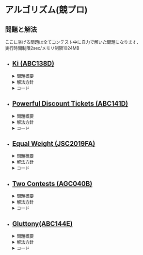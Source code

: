 アルゴリズム(競プロ)
===
##  問題と解法
ここに挙げる問題は全てコンテスト中に自力で解いた問題になります．  
実行時間制限2sec/メモリ制限1024MB
- [Ki (ABC138D)][ABC138D]
  - 
  <details><summary>問題概要</summary>

    - 大きさN，頂点番号1を根とする根付き木が与えられる．  
      各頂点にはカウンターが設置されており，初期値は0である．  
    - 以下のような操作をQ回行う．  
      頂点pを根とする部分木に含まれる全ての頂点のカウンターの値にxを足す．
    - 全ての操作の後の各頂点のカウンターの値を求めよ．    
    - 制約
      - 2<=N<=2e5
      - 1<=Q<=2e5
  </details>
  <details><summary>解法方針</summary>

    - 愚直(O(NQ))にやっては間に合わないので操作を2つに分ける．  
      1. 「頂点pのカウンターにxを足す．」をQ回繰り返す． 
      2. 根から葉に向かって次の操作を繰り返す．    
        見ている頂点vの親のカウンターの値をvのカウンターに足す．  

      1はO(Q),2はO(N)なので全体の時間計算量はO(N+Q)で間に合う．
  </details>

  <details><summary>コード</summary>

  ```c++
  #include<bits/stdc++.h>
  using namespace std;

  //counterの値を親から子に伝搬させる
  void dfs(int vertex, int parent, 
      vector<vector<int> >& Tree, vector<int>& counter){

    //親のカウンターの値を足し合わせる
    counter[vertex] += counter[parent];

    //子に伝播させる
    for(const int &nxtv : Tree[vertex]){
      if(nxtv == parent)continue;
      dfs(nxtv, vertex, Tree, counter);
    }
  }

  //方針：親から子にカウンターの値を伝播させていくことで実現
  int main(void){
    //入力
    int N,Q;
    cin >> N >> Q;
    //木
    vector<vector<int> > Tree(N+1);
    //頂点のカウンター
    vector<int> counter(N+1,0);
    //木の構築
    for(int i = 0; i < N-1; ++i){
      int a,b;
      cin >> a >> b;
      Tree[a].push_back(b);
      Tree[b].push_back(a);
    }

    //カウンターの加算
    for(int j = 0; j < Q; ++j){
      int p,x;
      cin >> p >> x;
      counter[p] += x;
    }

    //カウンターの伝搬
    dfs(1,0,Tree,counter);

    //出力
    for(int i = 1; i <= N; ++i){
      cout << counter[i] << " ";
    }
    cout << endl;
    return 0;
  }

  ```
  </details>

- [Powerful Discount Tickets (ABC141D)][ABC141D]
  - 
  <details><summary>問題概要</summary>

    - N個の品物を購入する．  
      品物iの値段はAi円．
    - M枚の半額券(小数点以下切り捨て)があり，同じ品物に複数枚適応することが可能．
    - 全ての品物を購入するために必要な最小の金額を求めよ．
    - 制約
      - 1<=N,M<=1e5
  </details>
  <details><summary>解法方針</summary>

    - 最も高価な品物に割引券を使用していくと最小になる．
    - 最も高価な品物を探して割引券を適応するのは愚直にやるとO(N)なのでM回探索するのはO(NM)で間に合わない．
    - priorioty_queueというデータ構造を使うことでその操作の計算量をO(logN)に抑えることができる．
      全体の計算量はO((M+N)logN)で間に合う．

  - priority_queue:ヒープを用いたデータ構造
    - 最大値の取得:O(1)
    - 最大値の取り出し:O(logN)
    - 値の追加:O(logN)  

    で行うことができる．
  </details>

  <details><summary>コード</summary>

  ```c++
  #include<bits/stdc++.h>
  using namespace std;

  //方針：貪欲法(値段の高いものから割引券を適応していく
  int main(void){
    //入力
    int N,M;
    cin >> N >> M;

    //高い金額から順に取り出すためのデータ構造
    priority_queue<long long> prices;

    //pricesに値段を記録していく．
    for(int i = 0; i < N; ++i){
      long long A;
      cin >> A;
      prices.push(A);
    }

    //割引券の使用(高いものから順に適応していく)
    while(M--){
      long long price = prices.top(); prices.pop();
      //割引券の利用
      price /= 2;

      //割引した後も割引券は使えるので割引後の値段を挿入
      prices.push(price);
    }

    //値段の合計
    long long sum = 0ll;
    while(!prices.empty()){
      sum += prices.top(); prices.pop();
    }

    //出力
    cout << sum << endl;
  }
  ```
  </details>

- [Equal Weight (JSC2019FA)][JSC2019FA]
  - 
  <details><summary>問題概要</summary>

    - N個のシャリとM個のネタがあり，シャリiの重さはAi，ネタjの重さはBjである．
    - シャリ同士の重さは全て異なり，ネタ同士の重さも全て異なる．
    - シャリとネタを組み合わせて握りを作る．2つの異なる握りの重さが等しくなるようにできるか．
    - 制約
      - 2<=N,M<=2e5
      - 1<=Ai,Bj<=1e6
  </details>
  <details><summary>解法方針</summary>

    - 愚直にやるとO(N^2M^2)で間に合わない．
    - 以下のやり方でO(NM)にできる．
      全てのシャリとネタの組み合わせの握りを一つずつ見ていき，その和wを計算する．  
      今までにwとなる握りが存在すれば，二つの異なる握りの重さが等しくなるようにできるといえる．
      しかし，O(NM)でも間に合わないように見える．
    - 実は鳩ノ巣原理により，握りの重さの最大値+1個の握りを見れば，必ず同じ重さのものが1組以上できるので間に合う．
  </details>
  <details><summary>コード</summary>

  ```c++
  #include<bits/stdc++.h>
  using namespace std;

  //2重ループの計算量はO(NM):間に合わない
  //しかし鳩ノ巣原理により2重ループは高々max(Ai) + max(Bi)しか回らない(重複したら終了)
  int main(){
    //入力
    int N,M;
    cin >> N >> M;
    vector<int> A(N);
    vector<int> B(M);
    for(int i = 0; i < N; ++i){
      cin >> A[i];
    }
    for(int j = 0; j < M; ++j){
      cin >> B[j];
    }

    const int MaxWeight = 2e6;
    //indexが重さ，pairがその重さを作るためのiとj,存在しなければ-1
    vector<pair<int,int> > ids(MaxWeight+1,make_pair(-1,-1));
    //寿司とネタを全探索していく
    for(int i = 0; i < N; ++i){
      for( int j = 0; j < M; ++j){
        int Weight = A[i]+B[j];
        //既に同じ重さの別の組が存在するとき
        if(ids[Weight].first != -1){
          cout << ids[Weight].first << " "
            << ids[Weight].second << " " 
            << i << " "
            << j << endl;
          return 0;
        }
        //存在しないとき
        ids[Weight] = make_pair(i,j);
      }
    }

    //重さの等しい二つの握りが作れない
    cout << -1 << endl;
    return 0;
  }

  ```
  </details>

- [Two Contests (AGC040B)][AGC040B]
  -
  <details><summary>問題概要</summary>

    - N個の閉区間が与えられる．
    - N要素の区間集合を要素数が0ではない二つの集合に分割する．  
      それぞれの区間集合について，共通部分の長さを求めて，その和の最大化を目指す．(最大値を求める)
    - 制約
      - 2<=N<=1e5
  </details>
  <details><summary>解法方針</summary>

    - 全ての組み合わせを全探索するのはO(2^N)で間に合わない．
    - 半開区間の方が取り扱いやすいのでRに1を足して，半開区間にする．[L,R+1)  
      N個の区間をLの昇順にソートする．(Lが一致するときはRの昇順で比較)  
    - この時以下の二つの場合の中に最大値となる分け方が存在する．  
      1. 配列の前方i個と後方N-i個に分けた時
      2. 2つのコンテストを最大範囲のものとそれ以外に分けた時

      1は累積和を応用して，累積共通部分を前からと後ろから計算することによってO(N)で計算できる．  
      2は，最大範囲の長さと全ての共通部分の長さの和を取ると1と組み合わせて網羅できる．O(N)

    ボトルネックはソートの部分なのでO(NlogN)で間に合う．
  </details>
  <details><summary>コード</summary>

  ```c++
  #include<bits/stdc++.h>
  using namespace std;

  //正解者の範囲
  struct Range{
    int L,R;

    //昇順ソートのための比較関数
    bool operator<(const Range &another) const{
      if(L == another.L) return R < another.R;
      return L < another.L;
    }

  };

  //範囲を昇順に並べ境界をずらしていく(境界の左が1回目のコンテスト問題，右が2回目のコンテスト問題)
  //コーナーケースとして最大の範囲一つとそれ以外
  int main(void){
    //入力
    int N;
    cin >> N;
    vector<Range> ranges(N);
    for(int i = 0; i < N; ++i){
      int L,R;
      cin >> L >> R;
      ++R;
      ranges[i] = {L,R};
    }
    sort(ranges.begin(),ranges.end());

    //前方累積共通部分
    vector<Range> fwd(N+1);
    fwd[0] = {1, (int)1e9+1};
    for(int i = 0; i < N; ++i){
      fwd[i+1] = {
        max( ranges[i].L, fwd[i].L),
        max( ranges[i].L, min( ranges[i].R, fwd[i].R ) )
      };
    }

    //後方累積共通部分
    vector<Range> bak(N+1);
    bak[N] = {1, (int)1e9+1};
    for(int i = N-1; i >= 0; --i){
      bak[i] = {
        max( ranges[i].L, bak[i+1].L),
        max( ranges[i].L, min( ranges[i].R, bak[i+1].R ) )
      };
    }

    //コーナーケースを初期値とする．
    int joy = 0;
    for(int i = 0; i < N; ++i){
      //最大の範囲を取る
      joy = max(joy,ranges[i].R-ranges[i].L);
    }
    joy += fwd[N].R-fwd[N].L;

    //境界を見ていく．
    for(int i = 1; i < N; ++i){
      joy = max(joy, 
          fwd[i].R-fwd[i].L + bak[i].R-bak[i].L);
    }

    //出力
    cout << joy << endl;
    return 0;
  }

  ```
  </details>

- [Gluttony(ABC144E)][ABC144E]
  -
  <details><summary>問題概要</summary>

    - 正整数N要素の多重集合A,Fがある．
    - 2つの多重集合の要素同士を1対1対応させ，その積の最大値をコストと呼ぶ．  
      コストを計算する前に，Aの要素の値を0未満にならないように合計でK以下だけ減らすことができる．  
    - コストの最小値を求めよ．
    - 制約
      - 1<=N<=2e5
      - 1<=Ai,Fi<=1e6
  </details>
  <details><summary>解法方針</summary>

    - Fの要素が小さいものにはAの要素が大きいものを割り当てるのが最適．  
      Fを昇順，Aを降順にソートする．
    - コストをX以下にできるかという判定問題を考える．  
      i番目の要素Ai，Fiがあり，Fi*Q<=Xとなる最大のQを求める．(int型ではQ = X/Fi)  
        - Q>=AiならAi*Fi<=Xなので次の要素に移る．  
        - Q < AiならQになるまでAiを減らして次の要素に移る．  

      全ての要素を見て減らした合計がK以下ならコストをX以下にすることが可能．Kを超えるなら不可能であることがわかる．
      この判定の計算量はO(N)．

    - コストをX以下にできるかという判定問題ができたので，コストの最小値は判定問題がtrueである最小のX．  
      このようなXを求めるには二分探索を行えば良いので，時間計算量はO(Nlog(Fmax*Amax))となり，間に合う．
  </details>
  <details><summary>コード</summary>

  ```c++
  #include<bits/stdc++.h>
  using namespace std;
  using ll = long long;

  //方針：K回の修行でかかる時間X以下にできるかの判定を考える
  //ある時間を境にできるとできないが決まるので2分探索行う
  int main(void){
    //入力
    int N;
    ll K;
    cin >> N >> K;
    vector<ll> A(N);
    vector<ll> F(N);
    for(int i = 0; i < N; ++i) cin >> A[i];
    for(int i = 0; i < N; ++i) cin >> F[i];

    //貪欲に割り当てるため，Aは降順，Fは昇順にソートする
    sort(A.begin(),A.end(),greater<ll>());
    sort(F.begin(),F.end());

    //X以下でできるかの判定
    auto f = [&](ll X){
      ll k = 0;
      for(int i = 0; i<N; ++i){
        //A[i]*F[i]がX以下であるためにA[i]をQ以下にする必要がある
        ll Q = X/F[i];
        //Qになるまで修行．既にQ以下なら必要なし
        k += max(0ll, A[i]-Q);
      }
      //修行回数がK以下ならtrue
      return k<=K;
    };

    // lは必ずできない，rは必ずできる状態にする
    ll l = -1, r = 1e12;
    //lとrが隣り合うまで続ける
    while(r-l>1){
      ll X = (l+r)/2;
      if(f(X)) r = X;
      else l = X;
    }

    //出力
    cout << r << endl;
  }

  ```
  </details>


[ABC138D]:https://atcoder.jp/contests/abc138/tasks/abc138_d
[ABC141D]:https://atcoder.jp/contests/abc141/tasks/abc141_d
[JSC2019FA]:https://atcoder.jp/contests/jsc2019-final/tasks/jsc2019_final_a
[AGC040B]:https://atcoder.jp/contests/agc040/tasks/agc040_b
[ABC144E]:https://atcoder.jp/contests/abc144/tasks/abc144_e

[solveABC138D]:https://github.com/4802525/synapse/blob/master/Ki_ABC138D.cpp
[solveABC141D]:https://github.com/4802525/synapse/blob/master/PowerfulDiscountTickets_ABC141D.cpp
[solveJSC2019FA]:https://github.com/4802525/synapse/blob/master/EqualWeight_JSCF2019A.cpp
[solveAGC040B]:https://github.com/4802525/synapse/blob/master/TwoContests_AGC040B.cpp
[solveABC144E]:https://github.com/4802525/synapse/blob/master/Gluttony_ABC144E.cpp
